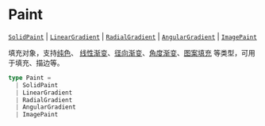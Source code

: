 # Paint

[`SolidPaint`](/reference/property/paint/solid.md) | [`LinearGradient`](/reference/property/paint/linear.md) | [`RadialGradient`](/reference/property/paint/radial.md) | [`AngularGradient`](/reference/property/paint/angular.md) | [`ImagePaint`](/reference/property/paint/image.md)

填充对象，支持[纯色](/reference/property/paint/solid.md)、 [线性渐变](/reference/property/paint/linear.md)、[径向渐变](/reference/property/paint/radial.md)、[角度渐变](/reference/property/paint/angular.md)、[图案填充](/reference/property/paint/image.md) 等类型，可用于填充、描边等。

```ts
type Paint =
  | SolidPaint
  | LinearGradient
  | RadialGradient
  | AngularGradient
  | ImagePaint
```

